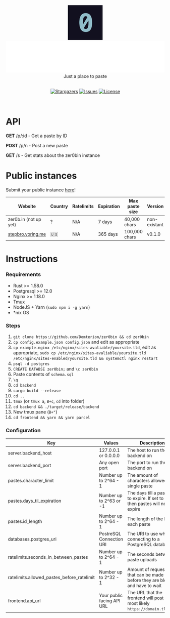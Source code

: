 <div align="center">
    <img src="zero.png" height="110px"/>
	<br>
    <img src="zer0bin.svg" height="100"/>
	<br>
    Just a place to paste
    <br>
	<br>
    <p align="center">
	<a href="https://github.com/domterion/zer0bin/stargazers">
		<img alt="Stargazers" src="https://custom-icon-badges.herokuapp.com/github/stars/domterion/zer0bin?style=for-the-badge&logo=star&color=f6c177&logoColor=31748f&labelColor=12101F"></a>
<!-- 	<a href="https://github.com/domterion/zer0bin/releases/latest">
		<img alt="Releases" src="https://img.shields.io/github/release/domterion/zer0bin?style=for-the-badge&logo=github&color=31748f&logoColor=ebbcba&labelColor=12101F"/></a> -->
	<a href="https://github.com/domterion/zer0bin/issues">
		<img alt="Issues" src="https://custom-icon-badges.herokuapp.com/github/issues/domterion/zer0bin?style=for-the-badge&logo=issue-opened&color=9ccfd8&logoColor=eb6f92&labelColor=12101F"></a>
	<a href="https://github.com/Domterion/zer0bin/blob/main/LICENSE">
		<img alt="License" src="https://custom-icon-badges.herokuapp.com/github/license/domterion/zer0bin?style=for-the-badge&logo=law&color=c4a7e7&logoColor=ebbcba&labelColor=12101F"></a>
</p>
    <br>
</div>

# API

**GET** /p/:id - Get a paste by ID

**POST** /p/n - Post a new paste

**GET** /s - Get stats about the zer0bin instance

# Public instances

Submit your public instance [here](https://github.com/Domterion/zer0bin/issues/new?assignees=&labels=&template=03_public_instance.md&title=%F0%9F%9A%80+)!

| Website                                        | Country | Ratelimits | Expiration | Max paste size | Version      |
| ---------------------------------------------- | ------- | ---------- | ---------- | -------------- | ------------ |
| zer0b.in (not up yet)                          | ?       | N/A        | 7 days     | 40,000 chars   | non-existant |
| [stepbro.voring.me](https://stepbro.voring.me) | 🇺🇸      | N/A        | 365 days   | 100,000 chars  | v0.1.0       |

# Instructions

### Requirements

- Rust >= 1.58.0
- Postgresql >= 12.0
- Nginx >= 1.18.0
- Tmux
- NodeJS + Yarn (`sudo npm i -g yarn`)
- \*nix OS

### Steps

1. `git clone https://github.com/Domterion/zer0bin && cd zer0bin`
2. `cp config.example.json config.json` and edit as appropriate
3. `cp example.nginx /etc/nginx/sites-avaliable/yoursite.tld`, edit as appropriate, `sudo cp /etc/nginx/sites-avaliable/yoursite.tld /etc/nginx/sites-enabled/yoursite.tld && systemctl nginx restart`
4. `psql -d postgres`
5. `CREATE DATABSE zer0bin;` and `\c zer0bin`
6. Paste contents of `schema.sql`
7. `\q`
8. `cd backend`
9. `cargo build --release`
10. `cd ..`
10. `tmux` (or `tmux a`, `B+c`, `cd` into folder)
11. `cd backend && ./target/release/backend`
12. New tmux pane (`B+"`)
13. `cd frontend && yarn && yarn parcel`

### Configuration

| Key                                        | Values                    | Description                                                                    |
| ------------------------------------------ | ------------------------- | ------------------------------------------------------------------------------ |
| server.backend_host                        | 127.0.0.1 or 0.0.0.0      | The host to run the backend on                                                 |
| server.backend_port                        | Any open port             | The port to run the backend on                                                 |
| pastes.character_limit                     | Number up to 2^64 - 1     | The amount of characters allowed in a single paste                             |
| pastes.days_til_expiration                 | Number up to 2^63 or -1   | The days till a paste is to expire. If set to -1 then pastes will never expire |
| pastes.id_length                           | Number up to 2^64 - 1     | The length of the ID for each paste                                            |
| databases.postgres_uri                     | PostreSQL Connection URI  | The URI to use when connecting to a PostgreSQL database                        |
| ratelimits.seconds_in_between_pastes       | Number up to 2^64 - 1     | The seconds between paste uploads                                              |
| ratelimits.allowed_pastes_before_ratelimit | Number up to 2^32 - 1     | Amount of requests that can be made before they are blocked and have to wait   |
| frontend.api_url                           | Your public facing API URL| The URL that the frontend will post to, most likely `https://domain.tld/api`   |
